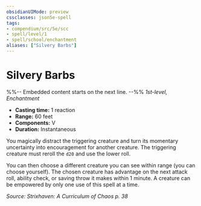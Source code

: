 ```yaml
---
obsidianUIMode: preview
cssclasses: json5e-spell
tags:
- compendium/src/5e/scc
- spell/level/1
- spell/school/enchantment
aliases: ["Silvery Barbs"]
---
```

# Silvery Barbs
%%-- Embedded content starts on the next line. --%%
*1st-level, Enchantment*  

- **Casting time:** 1 reaction
- **Range:** 60 feet
- **Components:** V
- **Duration:** Instantaneous

You magically distract the triggering creature and turn its momentary uncertainty into encouragement for another creature. The triggering creature must reroll the `d20` and use the lower roll.

You can then choose a different creature you can see within range (you can choose yourself). The chosen creature has advantage on the next attack roll, ability check, or saving throw it makes within 1 minute. A creature can be empowered by only one use of this spell at a time.

*Source: Strixhaven: A Curriculum of Chaos p. 38*